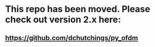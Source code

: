 # This repo has been moved. Please check out version 2.x here: 

## https://github.com/dchutchings/py_ofdm
